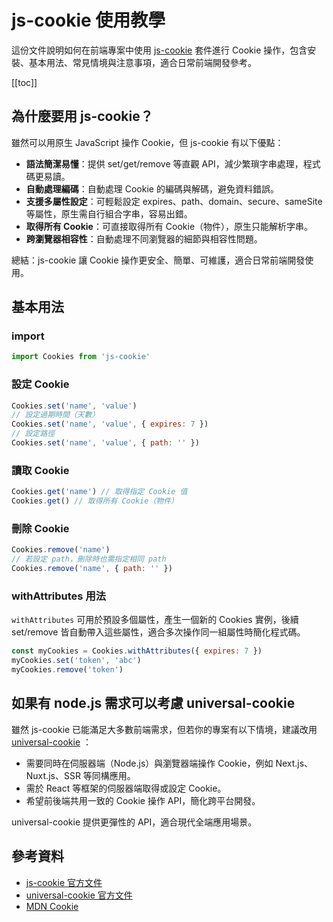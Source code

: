 # js-cookie 使用教學

這份文件說明如何在前端專案中使用 [js-cookie](https://github.com/js-cookie/js-cookie) 套件進行 Cookie 操作，包含安裝、基本用法、常見情境與注意事項，適合日常前端開發參考。

[[toc]]

## 為什麼要用 js-cookie？

雖然可以用原生 JavaScript 操作 Cookie，但 js-cookie 有以下優點：

- **語法簡潔易懂**：提供 set/get/remove 等直觀 API，減少繁瑣字串處理，程式碼更易讀。
- **自動處理編碼**：自動處理 Cookie 的編碼與解碼，避免資料錯誤。
- **支援多屬性設定**：可輕鬆設定 expires、path、domain、secure、sameSite 等屬性，原生需自行組合字串，容易出錯。
- **取得所有 Cookie**：可直接取得所有 Cookie（物件），原生只能解析字串。
- **跨瀏覽器相容性**：自動處理不同瀏覽器的細節與相容性問題。

總結：js-cookie 讓 Cookie 操作更安全、簡單、可維護，適合日常前端開發使用。

## 基本用法

### import

```js
import Cookies from 'js-cookie'
```

### 設定 Cookie

```js
Cookies.set('name', 'value')
// 設定過期時間（天數）
Cookies.set('name', 'value', { expires: 7 })
// 設定路徑
Cookies.set('name', 'value', { path: '' })
```

### 讀取 Cookie

```js
Cookies.get('name') // 取得指定 Cookie 值
Cookies.get() // 取得所有 Cookie（物件）
```

### 刪除 Cookie

```js
Cookies.remove('name')
// 若設定 path，刪除時也需指定相同 path
Cookies.remove('name', { path: '' })
```

### withAttributes 用法

`withAttributes` 可用於預設多個屬性，產生一個新的 Cookies 實例，後續 set/remove 皆自動帶入這些屬性，適合多次操作同一組屬性時簡化程式碼。

```js
const myCookies = Cookies.withAttributes({ expires: 7 })
myCookies.set('token', 'abc')
myCookies.remove('token')
```

## 如果有 node.js 需求可以考慮 universal-cookie

雖然 js-cookie 已能滿足大多數前端需求，但若你的專案有以下情境，建議改用 [universal-cookie](https://github.com/reactivestack/cookies) ：

- 需要同時在伺服器端（Node.js）與瀏覽器端操作 Cookie，例如 Next.js、Nuxt.js、SSR 等同構應用。
- 需於 React 等框架的伺服器端取得或設定 Cookie。
- 希望前後端共用一致的 Cookie 操作 API，簡化跨平台開發。

universal-cookie 提供更彈性的 API，適合現代全端應用場景。

## 參考資料

- [js-cookie 官方文件](https://github.com/js-cookie/js-cookie)
- [universal-cookie 官方文件](https://github.com/reactivestack/cookies)
- [MDN Cookie](https://developer.mozilla.org/zh-TW/docs/Web/API/Document/cookie)
